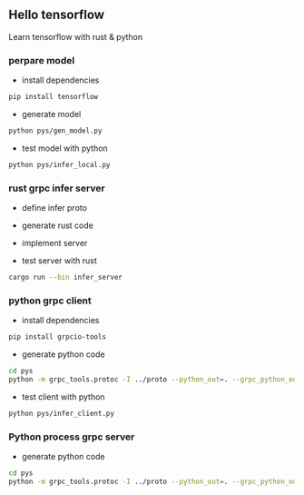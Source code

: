 ## Hello tensorflow

Learn tensorflow with rust & python

### perpare model

- install dependencies

```bash
pip install tensorflow
```

- generate model

```bash
python pys/gen_model.py
```

- test model with python

```bash
python pys/infer_local.py
```

### rust grpc infer server

- define infer proto

- generate rust code

- implement server

- test server with rust

```bash
cargo run --bin infer_server
```

### python grpc client

- install dependencies

```bash
pip install grpcio-tools
```

- generate python code

```bash
cd pys
python -m grpc_tools.protoc -I ../proto --python_out=. --grpc_python_out=. ../proto/infer.proto
```

- test client with python

```bash
python pys/infer_client.py
```

### Python process grpc server

- generate python code

```bash
cd pys
python -m grpc_tools.protoc -I ../proto --python_out=. --grpc_python_out=. ../proto/process.proto
```
